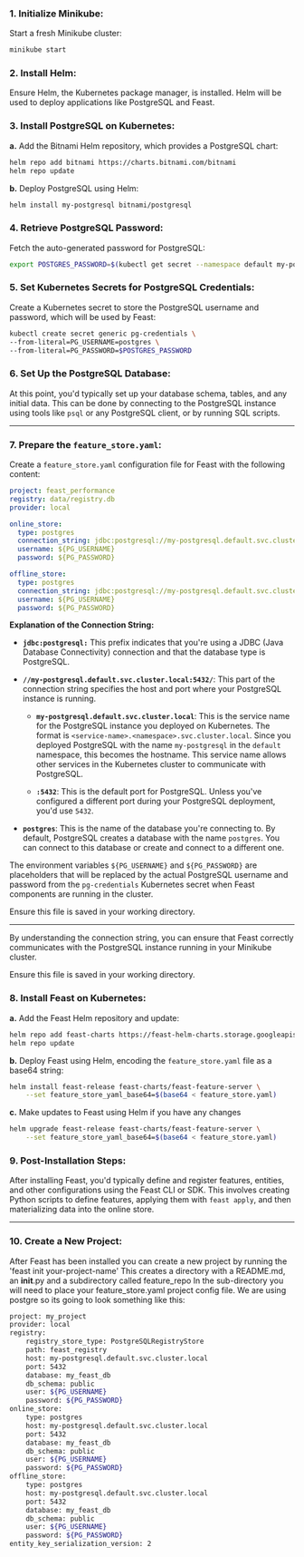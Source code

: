 
### 1. **Initialize Minikube**:
Start a fresh Minikube cluster:
```bash
minikube start
```

### 2. **Install Helm**:
Ensure Helm, the Kubernetes package manager, is installed. Helm will be used to deploy applications like PostgreSQL and Feast.

### 3. **Install PostgreSQL on Kubernetes**:

**a.** Add the Bitnami Helm repository, which provides a PostgreSQL chart:
```bash
helm repo add bitnami https://charts.bitnami.com/bitnami
helm repo update
```

**b.** Deploy PostgreSQL using Helm:
```bash
helm install my-postgresql bitnami/postgresql
```

### 4. **Retrieve PostgreSQL Password**:
Fetch the auto-generated password for PostgreSQL:
```bash
export POSTGRES_PASSWORD=$(kubectl get secret --namespace default my-postgresql -o jsonpath="{.data.postgres-password}" | base64 -d)
```

### 5. **Set Kubernetes Secrets for PostgreSQL Credentials**:
Create a Kubernetes secret to store the PostgreSQL username and password, which will be used by Feast:
```bash
kubectl create secret generic pg-credentials \
--from-literal=PG_USERNAME=postgres \
--from-literal=PG_PASSWORD=$POSTGRES_PASSWORD
```

### 6. **Set Up the PostgreSQL Database**:
At this point, you'd typically set up your database schema, tables, and any initial data. This can be done by connecting to the PostgreSQL instance using tools like `psql` or any PostgreSQL client, or by running SQL scripts.

---

### 7. **Prepare the `feature_store.yaml`**:
Create a `feature_store.yaml` configuration file for Feast with the following content:

```yaml
project: feast_performance
registry: data/registry.db
provider: local

online_store:
  type: postgres
  connection_string: jdbc:postgresql://my-postgresql.default.svc.cluster.local:5432/postgres
  username: ${PG_USERNAME}
  password: ${PG_PASSWORD}

offline_store:
  type: postgres
  connection_string: jdbc:postgresql://my-postgresql.default.svc.cluster.local:5432/postgres
  username: ${PG_USERNAME}
  password: ${PG_PASSWORD}
```

**Explanation of the Connection String:**

- **`jdbc:postgresql:`** This prefix indicates that you're using a JDBC (Java Database Connectivity) connection and that the database type is PostgreSQL.

- **`//my-postgresql.default.svc.cluster.local:5432/`**: This part of the connection string specifies the host and port where your PostgreSQL instance is running.
  
  - **`my-postgresql.default.svc.cluster.local`**: This is the service name for the PostgreSQL instance you deployed on Kubernetes. The format is `<service-name>.<namespace>.svc.cluster.local`. Since you deployed PostgreSQL with the name `my-postgresql` in the `default` namespace, this becomes the hostname. This service name allows other services in the Kubernetes cluster to communicate with PostgreSQL.
  
  - **`:5432`**: This is the default port for PostgreSQL. Unless you've configured a different port during your PostgreSQL deployment, you'd use `5432`.

- **`postgres`**: This is the name of the database you're connecting to. By default, PostgreSQL creates a database with the name `postgres`. You can connect to this database or create and connect to a different one.

The environment variables `${PG_USERNAME}` and `${PG_PASSWORD}` are placeholders that will be replaced by the actual PostgreSQL username and password from the `pg-credentials` Kubernetes secret when Feast components are running in the cluster.

Ensure this file is saved in your working directory.

---

By understanding the connection string, you can ensure that Feast correctly communicates with the PostgreSQL instance running in your Minikube cluster.

Ensure this file is saved in your working directory.

### 8. **Install Feast on Kubernetes**:

**a.** Add the Feast Helm repository and update:
```bash
helm repo add feast-charts https://feast-helm-charts.storage.googleapis.com
helm repo update
```

**b.** Deploy Feast using Helm, encoding the `feature_store.yaml` file as a base64 string:
```bash
helm install feast-release feast-charts/feast-feature-server \
    --set feature_store_yaml_base64=$(base64 < feature_store.yaml)
```
**c.** Make updates to Feast using Helm if you have any changes
```bash
helm upgrade feast-release feast-charts/feast-feature-server \
    --set feature_store_yaml_base64=$(base64 < feature_store.yaml)
```
### 9. **Post-Installation Steps**:
After installing Feast, you'd typically define and register features, entities, and other configurations using the Feast CLI or SDK. This involves creating Python scripts to define features, applying them with `feast apply`, and then materializing data into the online store.

---
### 10. **Create a New Project**:
After Feast has been installed you can create a new project by running the 'feast init your-project-name'
This creates a directory with a README.md, an __init__.py and a subdirectory called feature_repo
In the sub-directory you will need to place your feature_store.yaml project config file.  We are using postgre so its going to look something like this:

```bash
project: my_project
provider: local
registry:
    registry_store_type: PostgreSQLRegistryStore
    path: feast_registry
    host: my-postgresql.default.svc.cluster.local
    port: 5432
    database: my_feast_db
    db_schema: public
    user: ${PG_USERNAME}
    password: ${PG_PASSWORD}
online_store:
    type: postgres
    host: my-postgresql.default.svc.cluster.local
    port: 5432
    database: my_feast_db
    db_schema: public
    user: ${PG_USERNAME}
    password: ${PG_PASSWORD}
offline_store:
    type: postgres
    host: my-postgresql.default.svc.cluster.local
    port: 5432
    database: my_feast_db
    db_schema: public
    user: ${PG_USERNAME}
    password: ${PG_PASSWORD}
entity_key_serialization_version: 2
```
